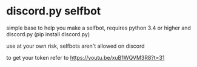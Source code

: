 # discord.py selfbot
simple base to help you make a selfbot, requires python 3.4 or higher and discord.py (pip install discord.py)

use at your own risk, selfbots aren't allowed on discord

to get your token refer to https://youtu.be/xuB1WQVM3R8?t=31
